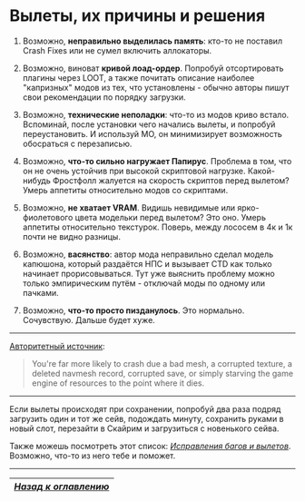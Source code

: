 # Вылеты, их причины и решения

1. Возможно, **неправильно выделилась память**: кто-то не поставил Crash Fixes или не сумел включить аллокаторы.

1. Возможно, виноват **кривой лоад-ордер**. Попробуй отсортировать плагины через LOOT, а также почитать описание наиболее "капризных" модов из тех, что установлены - обычно авторы пишут свои рекомендации по порядку загрузки.


2. Возможно, **технические неполадки**: что-то из модов криво встало. Вспоминай, после установки чего начались вылеты, и попробуй переустановить. И используй МО, он минимизирует возможность обосраться с перезаписью.

3. Возможно, **что-то сильно нагружает Папирус**. Проблема в том, что он не очень устойчив при высокой скриптовой нагрузке. Какой-нибудь Фростфолл жалуется на скорость скриптов перед вылетом? Умерь аппетиты относительно модов со скриптами.


4. Возможно, **не хватает VRAM**. Видишь невидимые или ярко-фиолетового цвета модельки перед вылетом? Это оно. Умерь аппетиты относительно текстурок. Поверь, между лососем в 4к и 1к почти не видно разницы.


5. Возможно, **васянство**: автор мода неправильно сделал модель капюшона, который раздаётся НПС и вызывает CTD как только начинает прорисовываться. Тут уже выяснить проблему можно только эмпирическим путём - отключай моды по одному или пачками.


6. Возможно, **что-то просто пизданулось**. Это нормально. Сочувствую. Дальше будет хуже.

------

[Авторитетный источник](https://www.reddit.com/r/skyrimmods/comments/6lymyn/are_scripts_the_only_culprits_of_ctd/djxuvvz/):

>You're far more likely to crash due a bad mesh, a corrupted texture, a deleted navmesh record, corrupted save, or simply starving the game engine of resources to the point where it dies.

------

Если вылеты происходят при сохранении, попробуй два раза подряд загрузить один и тот же сейв, подождать минуту, сохранить руками в новый слот, перезайти в Скайрим и загрузиться с новенького сейва.

Также можешь посмотреть этот список: [*Исправления багов и вылетов*](../04_Anon_Collection/18_Исправления_багов_и_вылетов.md). Возможно, что-то из него тебе и поможет.

------

|[*Назад к оглавлению*](../01_Оглавление.md)|
|:---:|
